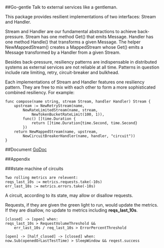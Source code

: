 
##Go-gentle
Talk to external services like a gentleman.

This package provides resilient implementations of two interfaces: Stream and
Handler.

Stream and Handler are our fundamental abstractions to achieve back-pressure.
Stream has one method Get() that emits Message. Handler has one method Handle()
that transforms a given Message. The helper NewMappedStream() creates a
MappedStream whose Get() emits a Message transformed by a Handler from a given
Stream.

Besides back-pressure, resiliency patterns are indispensable in distributed
systems as external services are not reliable at all time. Patterns in question
include rate limiting, retry, circuit-breaker and bulkhead.

Each implementations of Stream and Handler features one resiliency pattern.
They are free to mix with each other to form a more sophisticated combined
resiliency. For example:
```
func compose(name string, stream Stream, handler Handler) Stream {
	upstream := NewRetryStream(name,
		NewRateLimitedStream(name, stream,
			NewTokenBucketRateLimit(100, 1)),
		func() []time.Duration {
			return []time.Duration{time.Second, time.Second}
		})
	return NewMappedStream(name, upstream,
		NewCircuitBreakerHandler(name, handler, "circuit"))
}

```

##Document
[GoDoc](https://godoc.org/github.com/cfchou/go-gentle/service)

##Appendix

###state machine of circuits

```
Two rolling metrics are relevent:
reqs_last_10s := metrics.requests.take(-10s)
err_last_10s := metrics.errors.take(-10s) 
```

A circuit, according to its state, may allow or disallow requests.

Requests, if they are given the green light to run, would update the metrics.
If they are disallow, no update to metrics including __reqs_last_10s__.


```
[closed] -> [open] when:
reqs_last_10s > RequestVolumeThreshold &&
    err_last_10s / req_last_10s > ErrorPercentThreshold
```

```
[open] -> [half_closed] -> [closed] when:
now.Sub(openedOrLastTestTime) > SleepWindow && reqest.success
    
```
